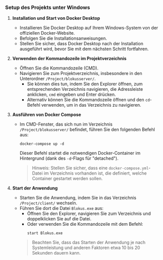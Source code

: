 ### Setup des Projekts unter Windows

1. **Installation und Start von Docker Desktop**
   - Installieren Sie Docker Desktop auf Ihrem Windows-System von der offiziellen Docker-Website.
   - Befolgen Sie die Installationsanweisungen.
   - Stellen Sie sicher, dass Docker Desktop nach der Installation ausgeführt wird, bevor Sie mit dem nächsten Schritt fortfahren.

2. **Verwenden der Kommandozeile im Projektverzeichnis**
   - Öffnen Sie die Kommandozeile (CMD).
   - Navigieren Sie zum Projektverzeichnis, insbesondere in den Unterordner `/Project/blokusserver/`.
     - Sie können dies tun, indem Sie den Explorer öffnen, zum entsprechenden Verzeichnis navigieren, die Adressleiste anklicken, `cmd` eingeben und Enter drücken.
     - Alternativ können Sie die Kommandozeile öffnen und den `cd`-Befehl verwenden, um in das Verzeichnis zu navigieren.

3. **Ausführen von Docker Compose**
   - Im CMD-Fenster, das sich nun im Verzeichnis `/Project/blokusserver/` befindet, führen Sie den folgenden Befehl aus:
     ```shell
     docker-compose up -d
     ```
     Dieser Befehl startet die notwendigen Docker-Container im Hintergrund (dank des `-d`-Flags für "detached").
     > Hinweis: Stellen Sie sicher, dass eine `docker-compose.yml`-Datei im Verzeichnis vorhanden ist, die definiert, welche Container gestartet werden sollen.

4. **Start der Anwendung**
   - Starten Sie die Anwendung, indem Sie in das Verzeichnis `/Project/client/` wechseln.
   - Führen Sie dort die Datei `Blokus.exe` aus:
     - Öffnen Sie den Explorer, navigieren Sie zum Verzeichnis und doppelklicken Sie auf die Datei.
     - Oder verwenden Sie die Kommandozeile mit dem Befehl:
       ```shell
       start Blokus.exe
       ```
     > Beachten Sie, dass das Starten der Anwendung je nach Systemleistung und anderen Faktoren etwa 10 bis 20 Sekunden dauern kann.